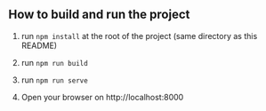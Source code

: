 ## How to build and run the project

1. run `npm install` at the root of the project (same directory as this README)

2. run `npm run build`

3. run `npm run serve`

4. Open your browser on http://localhost:8000

